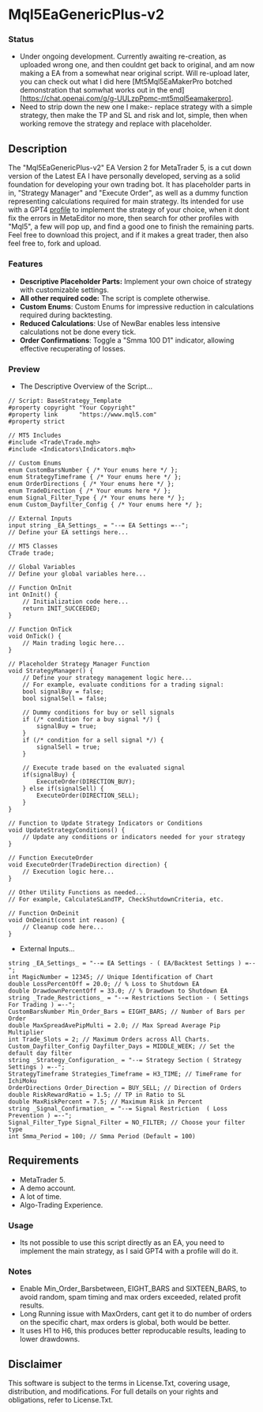 # Mql5EaGenericPlus-v2

### Status
- Under ongoing development. Currently awaiting re-creation, as uploaded wrong one, and then couldnt get back to original, and am now making a EA from a somewhat near original script. Will re-upload later, you can check out what I did here [Mt5Mql5EaMakerPro botched demonstration that somwhat works out in the end][https://chat.openai.com/g/g-UULzpPpmc-mt5mql5eamakerpro].
- Need to strip down the new one I make:- replace strategy with a simple strategy, then make the TP and SL and risk and lot, simple, then when working remove the strategy and replace with placeholder. 

## Description
The "Mql5EaGenericPlus-v2" EA Version 2 for MetaTrader 5, is a cut down version of the Latest EA I have personally developed, serving as a solid foundation for developing your own trading bot. It has placeholder parts in in, "Strategy Manager" and "Execute Order", as well as a dummy function representing calculations required for main strategy. Its intended for use with a GPT4 [profile](https://chat.openai.com/g/g-UULzpPpmc-mt5mql5eamakerpro) to implement the strategy of your choice, when it dont fix the errors in MetaEditor no more, then search for other profiles with "Mql5", a few will pop up, and find a good one to finish the remaining parts. Feel free to download this project, and if it makes a great trader, then also feel free to, fork and upload.

### Features
- **Descriptive Placeholder Parts:** Implement your own choice of strategy with customizable settings.
- **All other required code:** The script is complete otherwise.
- **Custom Enums**: Custom Enums for impressive reduction in calculations required during backtesting.  
- **Reduced Calculations**: Use of NewBar enables less intensive calculations not be done every tick. 
- **Order Confirmations**: Toggle a "Smma 100 D1" indicator, allowing effective recuperating of losses. 

### Preview
- The Descriptive Overview of the Script...
```
// Script: BaseStrategy_Template
#property copyright "Your Copyright"
#property link      "https://www.mql5.com"
#property strict

// MT5 Includes
#include <Trade\Trade.mqh>
#include <Indicators\Indicators.mqh>

// Custom Enums
enum CustomBarsNumber { /* Your enums here */ };
enum StrategyTimeframe { /* Your enums here */ };
enum OrderDirections { /* Your enums here */ };
enum TradeDirection { /* Your enums here */ };
enum Signal_Filter_Type { /* Your enums here */ };
enum Custom_Dayfilter_Config { /* Your enums here */ };

// External Inputs
input string _EA_Settings_ = "--= EA Settings =--";
// Define your EA settings here...

// MT5 Classes
CTrade trade;

// Global Variables
// Define your global variables here...

// Function OnInit
int OnInit() {
    // Initialization code here...
    return INIT_SUCCEEDED;
}

// Function OnTick
void OnTick() {
    // Main trading logic here...
}

// Placeholder Strategy Manager Function
void StrategyManager() {
    // Define your strategy management logic here...
    // For example, evaluate conditions for a trading signal:
    bool signalBuy = false;
    bool signalSell = false;

    // Dummy conditions for buy or sell signals
    if (/* condition for a buy signal */) {
        signalBuy = true;
    } 
    if (/* condition for a sell signal */) {
        signalSell = true;
    }

    // Execute trade based on the evaluated signal
    if(signalBuy) {
        ExecuteOrder(DIRECTION_BUY);
    } else if(signalSell) {
        ExecuteOrder(DIRECTION_SELL);
    }
}

// Function to Update Strategy Indicators or Conditions
void UpdateStrategyConditions() {
    // Update any conditions or indicators needed for your strategy
}

// Function ExecuteOrder
void ExecuteOrder(TradeDirection direction) {
    // Execution logic here...
}

// Other Utility Functions as needed...
// For example, CalculateSLandTP, CheckShutdownCriteria, etc.

// Function OnDeinit
void OnDeinit(const int reason) {
    // Cleanup code here...
}
```
- External Inputs...
```
string _EA_Settings_ = "--= EA Settings - ( EA/Backtest Settings ) =--";
int MagicNumber = 12345; // Unique Identification of Chart
double LossPercentOff = 20.0; // % Loss to Shutdown EA
double DrawdownPercentOff = 33.0; // % Drawdown to Shutdown EA
string _Trade_Restrictions_ = "--= Restrictions Section - ( Settings For Trading ) =--";
CustomBarsNumber Min_Order_Bars = EIGHT_BARS; // Number of Bars per Order
double MaxSpreadAvePipMulti = 2.0; // Max Spread Average Pip Multiplier
int Trade_Slots = 2; // Maximum Orders across All Charts.
Custom_Dayfilter_Config Dayfilter_Days = MIDDLE_WEEK; // Set the default day filter
string _Strategy_Configuration_ = "--= Strategy Section ( Strategy Settings ) =--";
StrategyTimeframe Strategies_Timeframe = H3_TIME; // TimeFrame for IchiMoku
OrderDirections Order_Direction = BUY_SELL; // Direction of Orders
double RiskRewardRatio = 1.5; // TP in Ratio to SL
double MaxRiskPercent = 7.5; // Maximum Risk in Percent
string _Signal_Confirmation_ = "--= Signal Restriction  ( Loss Prevention ) =--";
Signal_Filter_Type Signal_Filter = NO_FILTER; // Choose your filter type
int Smma_Period = 100; // Smma Period (Default = 100)
```

## Requirements
- MetaTrader 5.
- A demo account.
- A lot of time.
- Algo-Trading Experience.

### Usage
- Its not possible to use this script directly as an EA, you need to implement the main strategy, as I said GPT4 with a profile will do it.

### Notes
- Enable Min_Order_Barsbetween, EIGHT_BARS and SIXTEEN_BARS, to avoid random, spam timing and max orders exceeded, related profit results.
- Long Running issue with MaxOrders, cant get it to do number of orders on the specific chart, max orders is global, both would be better.
- It uses H1 to H6, this produces better reproducable results, leading to lower drawdowns.

## Disclaimer
This software is subject to the terms in License.Txt, covering usage, distribution, and modifications. For full details on your rights and obligations, refer to License.Txt.
